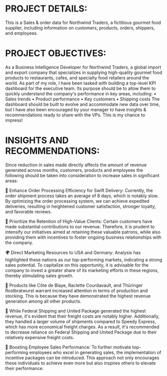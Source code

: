 #  PROJECT DETAILS:
This is a Sales & order data for Northwind Traders, a fictitious gourmet food supplier, including information on 
customers, products, orders, shippers, and employees.

#  PROJECT OBJECTIVES:
As a Business Intelligence Developer for Northwind Traders, a global import and export company that specializes in supplying high-quality gourmet 
food products to restaurants, cafes, and specialty food retailers around the world. As part of my role, 
I have been tasked with building a top-level KPI dashboard for the executive team. 
Its purpose should be to allow them to quickly understand the company's performance in key areas, including:
• Sales trends
• Product performance
• Key customers
• Shipping costs
The dashboard should be built to evolve and accommodate new data over time, but I have also been encouraged by your manager 
to have insights & recommendations ready to share with the VPs. This is my chance to impress!

# INSIGHTS AND RECOMMENDATIONS: 
Since reduction in sales made directly affects the amount of revenue generated across months, customers, products and employees 
the following should be taken into consideration to increase sales in significant areas:

 🚚   Enhance Order Processing Efficiency for Swift Delivery: Currently, the order shipment process takes an average of 8 days,
 which is notably slow. By optimizing the order processing     system, we can achieve expedited deliveries, resulting in heightened customer satisfaction,
 stronger loyalty, and favorable reviews.

🎯    Prioritize the Retention of High-Value Clients: Certain customers have made substantial contributions to our revenue.
Therefore, it is prudent to intensify our initiatives aimed at retaining these valuable patrons, 
while also providing them with incentives to foster ongoing business relationships with the company.

 🌍   Direct Marketing Resources to USA and Germany: Analysis has highlighted these nations as our top-performing markets, 
 indicating a strong sales potential. To capitalize on this opportunity, it is advisable for the company to invest a greater share of its marketing
 efforts in these regions, thereby stimulating sales growth.

🎯    Products like Côte de Blaye, Raclette Courdavault, and Thüringer Rostbratwurst warrant increased attention in terms of production and stocking. 
This is because they have demonstrated the highest revenue generation among all other products.

🚢    While Federal Shipping and United Package generated the highest revenue, it's evident that their freight costs are notably higher. 
Additionally, they handled a larger volume of shipments compared to Speedy Express, which has more economical freight charges. As a result,
it's recommended to decrease reliance on Federal Shipping and United Package due to their relatively expensive freight costs.

🚀    Boosting Employee Sales Performance: To further motivate top-performing employees who excel in generating sales,
the implementation of incentive packages can be introduced. This approach not only encourages these individuals to achieve
even more but also inspires others to elevate their performance.
